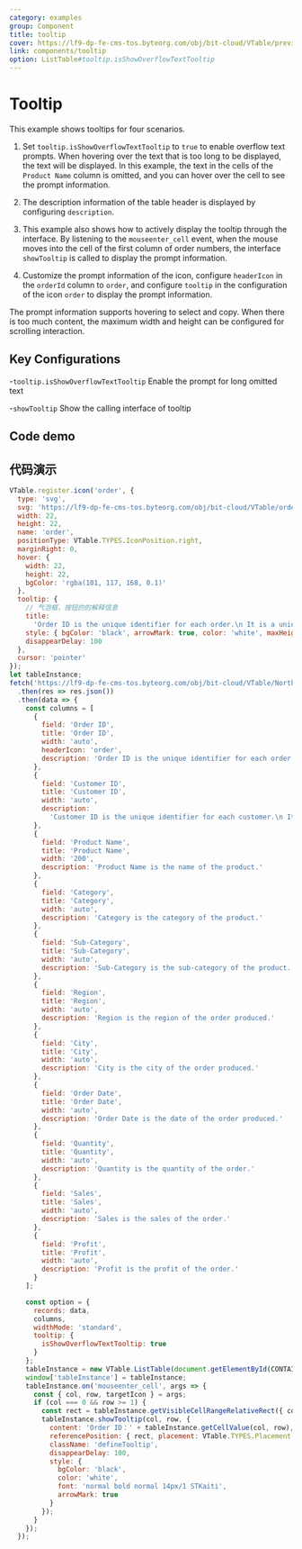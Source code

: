 ```yaml
---
category: examples
group: Component
title: tooltip
cover: https://lf9-dp-fe-cms-tos.byteorg.com/obj/bit-cloud/VTable/preview/tooltip.png
link: components/tooltip
option: ListTable#tooltip.isShowOverflowTextTooltip
---
```


# Tooltip

This example shows tooltips for four scenarios.

1. Set `tooltip.isShowOverflowTextTooltip` to `true` to enable overflow text prompts. When hovering over the text that is too long to be displayed, the text will be displayed. In this example, the text in the cells of the `Product Name` column is omitted, and you can hover over the cell to see the prompt information.

2. The description information of the table header is displayed by configuring `description`.

3. This example also shows how to actively display the tooltip through the interface. By listening to the `mouseenter_cell` event, when the mouse moves into the cell of the first column of order numbers, the interface `showTooltip` is called to display the prompt information.

4. Customize the prompt information of the icon, configure `headerIcon` in the `orderId` column to `order`, and configure `tooltip` in the configuration of the icon `order` to display the prompt information.

The prompt information supports hovering to select and copy. When there is too much content, the maximum width and height can be configured for scrolling interaction.

## Key Configurations

-`tooltip.isShowOverflowTextTooltip` Enable the prompt for long omitted text

-`showTooltip` Show the calling interface of tooltip

## Code demo

## 代码演示

```javascript livedemo template=vtable
VTable.register.icon('order', {
  type: 'svg',
  svg: 'https://lf9-dp-fe-cms-tos.byteorg.com/obj/bit-cloud/VTable/order.svg',
  width: 22,
  height: 22,
  name: 'order',
  positionType: VTable.TYPES.IconPosition.right,
  marginRight: 0,
  hover: {
    width: 22,
    height: 22,
    bgColor: 'rgba(101, 117, 168, 0.1)'
  },
  tooltip: {
    // 气泡框，按钮的的解释信息
    title:
      'Order ID is the unique identifier for each order.\n It is a unique identifier for each order. \n It is a unique identifier for each order. \n It is a unique identifier for each order.  \n It is a unique identifier for each order.  \n It is a unique identifier for each order.  \n It is a unique identifier for each order.  \n It is a unique identifier for each order.  \n It is a unique identifier for each order.  \n It is a unique identifier for each order.  \n It is a unique identifier for each order.  \n It is a unique',
    style: { bgColor: 'black', arrowMark: true, color: 'white', maxHeight: 100, maxWidth: 200 },
    disappearDelay: 100
  },
  cursor: 'pointer'
});
let tableInstance;
fetch('https://lf9-dp-fe-cms-tos.byteorg.com/obj/bit-cloud/VTable/North_American_Superstore_data.json')
  .then(res => res.json())
  .then(data => {
    const columns = [
      {
        field: 'Order ID',
        title: 'Order ID',
        width: 'auto',
        headerIcon: 'order',
        description: 'Order ID is the unique identifier for each order.\n It is a unique identifier for each order.'
      },
      {
        field: 'Customer ID',
        title: 'Customer ID',
        width: 'auto',
        description:
          'Customer ID is the unique identifier for each customer.\n It is a unique identifier for each customer.'
      },
      {
        field: 'Product Name',
        title: 'Product Name',
        width: '200',
        description: 'Product Name is the name of the product.'
      },
      {
        field: 'Category',
        title: 'Category',
        width: 'auto',
        description: 'Category is the category of the product.'
      },
      {
        field: 'Sub-Category',
        title: 'Sub-Category',
        width: 'auto',
        description: 'Sub-Category is the sub-category of the product.'
      },
      {
        field: 'Region',
        title: 'Region',
        width: 'auto',
        description: 'Region is the region of the order produced.'
      },
      {
        field: 'City',
        title: 'City',
        width: 'auto',
        description: 'City is the city of the order produced.'
      },
      {
        field: 'Order Date',
        title: 'Order Date',
        width: 'auto',
        description: 'Order Date is the date of the order produced.'
      },
      {
        field: 'Quantity',
        title: 'Quantity',
        width: 'auto',
        description: 'Quantity is the quantity of the order.'
      },
      {
        field: 'Sales',
        title: 'Sales',
        width: 'auto',
        description: 'Sales is the sales of the order.'
      },
      {
        field: 'Profit',
        title: 'Profit',
        width: 'auto',
        description: 'Profit is the profit of the order.'
      }
    ];

    const option = {
      records: data,
      columns,
      widthMode: 'standard',
      tooltip: {
        isShowOverflowTextTooltip: true
      }
    };
    tableInstance = new VTable.ListTable(document.getElementById(CONTAINER_ID), option);
    window['tableInstance'] = tableInstance;
    tableInstance.on('mouseenter_cell', args => {
      const { col, row, targetIcon } = args;
      if (col === 0 && row >= 1) {
        const rect = tableInstance.getVisibleCellRangeRelativeRect({ col, row });
        tableInstance.showTooltip(col, row, {
          content: 'Order ID：' + tableInstance.getCellValue(col, row),
          referencePosition: { rect, placement: VTable.TYPES.Placement.right }, //TODO
          className: 'defineTooltip',
          disappearDelay: 100,
          style: {
            bgColor: 'black',
            color: 'white',
            font: 'normal bold normal 14px/1 STKaiti',
            arrowMark: true
          }
        });
      }
    });
  });
```
